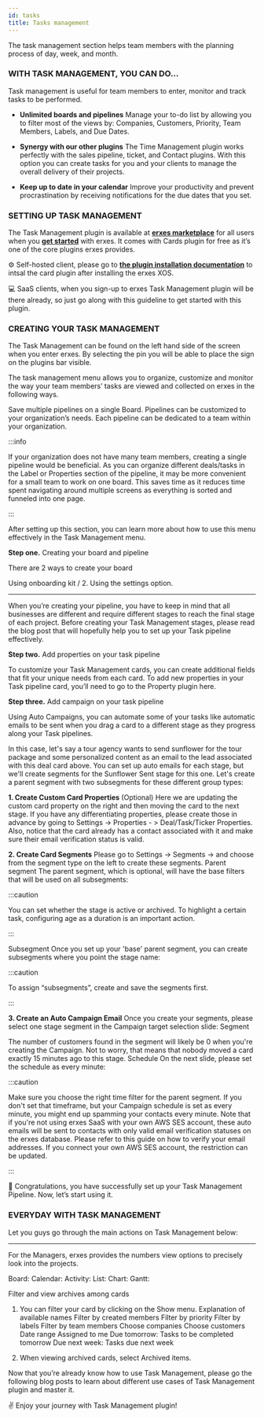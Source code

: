 ```yaml
---
id: tasks
title: Tasks management
---
```


The task management section helps team members with the planning process of day, week, and month.


### WITH TASK MANAGEMENT, YOU CAN DO…

Task management is useful for team members to enter, monitor and track tasks to be performed.

- **Unlimited boards and pipelines** Manage your to-do list by allowing you to filter most of the views by: Companies, Customers, Priority, Team Members, Labels, and Due Dates.
- **Synergy with our other plugins** The Time Management plugin works perfectly with the sales pipeline, ticket, and Contact plugins. With this option you can create tasks for you and your clients to manage the overall delivery of their projects.
 
- **Keep up to date in your calendar** Improve your productivity and prevent procrastination by receiving notifications for the due dates that you set.



### SETTING UP TASK MANAGEMENT

The Task Management plugin is available at <a href="https://erxes.io/marketplace">**erxes marketplace**</a> for all users when you <a href="https://erxes.io/experience-management">**get started**</a> with erxes. It comes with Cards plugin for free as it’s one of the core plugins erxes provides.


⚙️ Self-hosted client, please go to <a href="https://docs.erxes.io/docs/plugins/plugin-installation">**the plugin installation documentation**</a>
to intsal the card plugin after installing the erxes XOS.

‍💻  SaaS clients, when you sign-up to erxes Task Management plugin will be there already, so just go along with this guideline to get started with this plugin.  



### CREATING YOUR TASK MANAGEMENT

The Task Management can be found on the left hand side of the screen when you enter erxes. By selecting the pin you will be able to place the sign on the plugins bar visible.


The task management menu allows you to organize, customize and monitor the way your team members’ tasks are viewed and collected on erxes in the following ways.

Save multiple pipelines on a single Board.
Pipelines can be customized to your organization’s needs. Each pipeline can be dedicated to a team within your organization.

:::info

If your organization does not have many team members, creating a single pipeline would be beneficial. As you can organize different deals/tasks in the Label or Properties section of the pipeline, it may be more convenient for a small team to work on one board. This saves time as it reduces time spent navigating around multiple screens as everything is sorted and funneled into one page.

:::

After setting up this section, you can learn more about how to use this menu effectively in the Task Management menu.

 
**Step one.** Creating your board and pipeline

There are 2 ways to create your board 

Using onboarding kit /    2. Using the settings option.  

---


When you’re creating your pipeline, you have to keep in mind that all businesses are different and require different stages to reach the final stage of each project. Before creating your Task Management stages, please read the blog post that will hopefully help you to set up your Task pipeline effectively. 


**Step two.** Add properties on your task pipeline
 
To customize your Task Management cards, you can create additional fields that fit your unique needs from each card. To add new properties in your Task pipeline card, you’ll need to go to the Property plugin here. 


**Step three.** Add campaign on your task pipeline

Using Auto Campaigns, you can automate some of your tasks like automatic emails to be sent when you drag a card to a different stage as they progress along your Task pipelines.

 

In this case, let's say a tour agency wants to send sunflower for the tour package and some personalized content as an email to the lead associated with this deal card above. You can set up auto emails for each stage, but we'll create segments for the Sunflower Sent stage for this one. Let's create a parent segment with two subsegments for these different group types:

**1. Create Custom Card Properties** (Optional)
Here we are updating the custom card property on the right and then moving the card to the next stage. If you have any differentiating properties, please create those in advance by going to Settings -> Properties - > Deal/Task/Ticker Properties. Also, notice that the card already has a contact associated with it and make sure their email verification status is valid.

**2. Create Card Segments**
Please go to Settings -> Segments -> and choose from the segment type on the left to create these segments.
Parent segment
The parent segment, which is optional, will have the base filters that will be used on all subsegments:

:::caution
  
You can set whether the stage is active or archived. To highlight a certain task, configuring age as a duration is an important action.
  
:::

Subsegment
Once you set up your 'base' parent segment, you can create subsegments where you point the stage name: 
  

:::caution
  
To assign “subsegments”, create and save the segments first.
  
:::

**3. Create an Auto Campaign Email**
Once you create your segments, please select one stage segment in the Campaign target selection slide:
Segment

The number of customers found in the segment will likely be 0 when you're creating the Campaign. Not to worry, that means that nobody moved a card exactly 15 minutes ago to this stage.
Schedule
On the next slide, please set the schedule as every minute:

:::caution
  
Make sure you choose the right time filter for the parent segment. If you don't set that timeframe, but your Campaign schedule is set as every minute, you might end up spamming your contacts every minute.
Note that if you're not using erxes SaaS with your own AWS SES account, these auto emails will be sent to contacts with only valid email verification statuses on the erxes database. Please refer to this guide on how to verify your email addresses. If you connect your own AWS SES account, the restriction can be updated.
  
:::
  
  
🥳 Congratulations, you have successfully set up your Task Management Pipeline. Now, let’s start using it. 


### EVERYDAY WITH TASK MANAGEMENT

Let you guys go through the main actions on Task Management below:
 
---


For the Managers, erxes provides the numbers view options to precisely look into the projects. 


Board: 
Calendar:
Activity:
List:
Chart:
Gantt:




 
Filter and view archives among cards
  
1. You can filter your card by clicking on the Show menu. Explanation of available names
Filter by created members
Filter by priority
Filter by labels
Filter by team members
Choose companies
Choose customers
Date range
Assigned to me
Due tomorrow: Tasks to be completed tomorrow
Due next week: Tasks due next week
  
2. When viewing archived cards, select Archived items.

 
 
Now that you’re already know how to use Task Management, please go the following blog posts to learn about different use cases of Task Management plugin and master it.
  

✌️ Enjoy your journey with Task Management plugin!  
